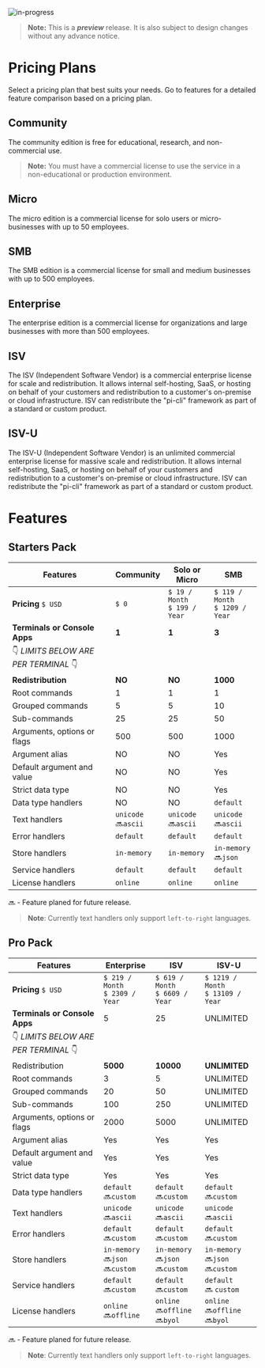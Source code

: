 ﻿![in-progress](https://img.shields.io/badge/status-in--progress-yellow)

> **Note:** This is a ***preview*** release. It is also subject to design changes without any advance notice.

# Pricing Plans

Select a pricing plan that best suits your needs. Go to features for a detailed feature comparison based on a pricing plan.

## Community
The community edition is free for educational, research, and non-commercial use. 

> **Note:** You must have a commercial license to use the service in a non-educational or production environment. 

## Micro
The micro edition is a commercial license for solo users or micro-businesses with up to 50 employees. 

## SMB
The SMB edition is a commercial license for small and medium businesses with up to 500 employees.

## Enterprise
The enterprise edition is a commercial license for organizations and large businesses with more than 500 employees.

## ISV
The ISV (Independent Software Vendor) is a commercial enterprise license for scale and redistribution. It allows internal self-hosting, SaaS, or hosting on behalf of your customers and redistribution to a customer's on-premise or cloud infrastructure. ISV can redistribute the "pi-cli" framework as part of a standard or custom product.

## ISV-U
The ISV-U (Independent Software Vendor) is an unlimited commercial enterprise license for massive scale and redistribution. It allows internal self-hosting, SaaS, or hosting on behalf of your customers and redistribution to a customer's on-premise or cloud infrastructure. ISV can redistribute the "pi-cli" framework as part of a standard or custom product.

# Features

## Starters Pack
| Features                                                  | Community     | Solo or Micro  | SMB             |
|-----------------------------------------------------------|---------------|----------------|-----------------|
| **Pricing** `$ USD`                                       | `$ 0`         | `$ 19 / Month`<br>`$ 199 / Year` | `$ 119 / Month`<br>`$ 1209 / Year` |
| **Terminals or Console Apps**                             | **1**         | **1**          | **3**           |
| :point_down: *LIMITS BELOW ARE PER TERMINAL* :point_down: |               |                |                 |
| **Redistribution**                                        | **NO**        | **NO**         | **1000**        |
| Root commands                                             | 1             | 1              | 1               |
| Grouped commands                                          | 5             | 5              | 10              |
| Sub-commands                                              | 25            | 25             | 50              |
| Arguments, options or flags                               | 500           | 500            | 1000            |
| Argument alias                                            | NO            | NO             | Yes             |
| Default argument and value                                | NO            | NO             | Yes             |
| Strict data type                                          | NO            | NO             | Yes             |
| Data type handlers                                        | NO            | NO             | `default`       |
| Text handlers                                             | `unicode` <br> :soon:`ascii` | `unicode` <br> :soon:`ascii` | `unicode` <br> :soon:`ascii` |
| Error handlers                                            | `default`     | `default`      | `default`       |
| Store handlers                                            | `in-memory`   | `in-memory`    | `in-memory`<br> :soon:`json` |
| Service handlers                                          | `default`     | `default`      | `default`       |
| License handlers                                          | `online`      | `online`       | `online`        |

:soon: - Feature planed for future release.

> **Note**: Currently text handlers only support `left-to-right` languages.

## Pro Pack
| Features                                                  | Enterprise      | ISV             | ISV-U            |
|-----------------------------------------------------------|-----------------|-----------------|------------------|
| **Pricing** `$ USD`                                       | `$ 219 / Month`<br>`$ 2309 / Year` | `$ 619 / Month`<br>`$ 6609 / Year` | `$ 1219 / Month`<br>`$ 13109 / Year` |
| **Terminals or Console Apps**                             | 5               | 25              | UNLIMITED        |
| :point_down: *LIMITS BELOW ARE PER TERMINAL* :point_down: |                 |                 |                  |
| Redistribution                                            | **5000**        | **10000**       | **UNLIMITED**    |
| Root commands                                             | 3               | 5               | UNLIMITED        |
| Grouped commands                                          | 20              | 50              | UNLIMITED        |
| Sub-commands                                              | 100             | 250             | UNLIMITED        |
| Arguments, options or flags                               | 2000            | 5000            | UNLIMITED        |
| Argument alias                                            | Yes             | Yes             | Yes              |
| Default argument and value                                | Yes             | Yes             | Yes              |
| Strict data type                                          | Yes             | Yes             | Yes              |
| Data type handlers                                        | `default`<br>🔜`custom` | `default`<br>🔜`custom` | `default`<br>🔜`custom` |
| Text handlers                                             | `unicode`<br>🔜`ascii` | `unicode`<br>🔜`ascii` | `unicode`<br>🔜`ascii` |
| Error handlers                                            | `default`<br>🔜`custom` | `default`<br>🔜`custom` | `default`<br>🔜`custom` |
| Store handlers                                            | `in-memory`<br>🔜`json`<br>🔜`custom` | `in-memory`<br>🔜`json`<br>🔜`custom` | `in-memory`<br>🔜`json`<br>🔜`custom` |
| Service handlers                                          | `default`<br>🔜`custom` | `default`<br>🔜`custom` | `default`<br>🔜 `custom` |
| License handlers                                          | `online`<br>🔜`offline` | `online`<br>🔜`offline`<br>🔜`byol` | `online`<br>🔜`offline`<br>🔜`byol` |

:soon: - Feature planed for future release.

> **Note**: Currently text handlers only support `left-to-right` languages.
